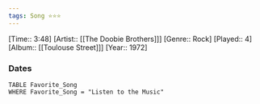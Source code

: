 ```yaml
---
tags: Song ⭐⭐⭐ 
---
```

[Time:: 3:48]
[Artist:: [[The Doobie Brothers]]]
[Genre:: Rock]
[Played:: 4]
[Album:: [[Toulouse Street]]]
[Year:: 1972]
### Dates
````dataview
TABLE Favorite_Song
WHERE Favorite_Song = "Listen to the Music"
````